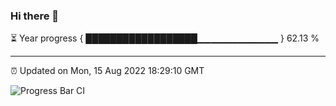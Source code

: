 ### Hi there 👋

⏳ Year progress { ██████████████████▁▁▁▁▁▁▁▁▁▁▁▁ } 62.13 %

---

⏰ Updated on Mon, 15 Aug 2022 18:29:10 GMT

![Progress Bar CI](https://github.com/ZhaoGui/ZhaoGui/workflows/Progress%20Bar%20CI/badge.svg)
